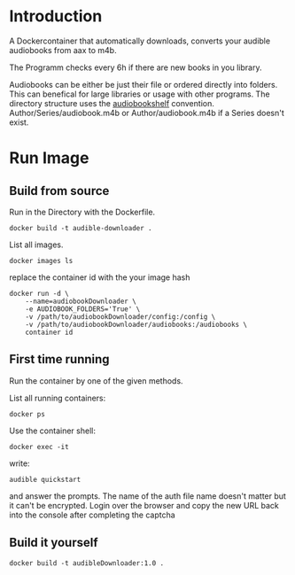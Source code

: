 # Introduction
A Dockercontainer that automatically downloads, converts your audible audiobooks from aax to m4b.

The Programm checks every 6h if there are new books in you library.

Audiobooks can be either be just their file or ordered directly into folders. This can benefical for large libraries or usage with other programs.
The directory structure uses the [audiobookshelf](https://www.audiobookshelf.org/docs#book-directory-structure) convention. 
Author/Series/audiobook.m4b or Author/audiobook.m4b if a Series doesn't exist.

# Run Image

## Build from source

Run in the Directory with the Dockerfile.
```
docker build -t audible-downloader .
```

List all images.
```
docker images ls
```

replace the container id with the your image hash
 
```
docker run -d \
	--name=audiobookDownloader \
	-e AUDIOBOOK_FOLDERS='True' \
	-v /path/to/audiobookDownloader/config:/config \
	-v /path/to/audiobookDownloader/audiobooks:/audiobooks \
	container id
```

## First time running
Run the container by one of the given methods.

List all running containers:

`docker ps`

Use the container shell:

`docker exec -it`

write:

`audible quickstart`

and answer the prompts.
The name of the auth file name doesn't matter but it can't be encrypted.
Login over the browser and copy the new URL back into the console after completing the captcha

## Build it yourself
`docker build -t audibleDownloader:1.0 .`
